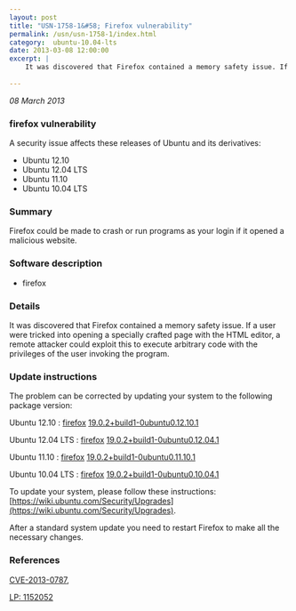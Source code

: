 ```yaml
---
layout: post
title: "USN-1758-1&#58; Firefox vulnerability"
permalink: /usn/usn-1758-1/index.html
category:  ubuntu-10.04-lts
date: 2013-03-08 12:00:00
excerpt: |
    It was discovered that Firefox contained a memory safety issue. If a user were tricked into opening a specially crafted page with the HTML editor, a remote attacker could exploit this to execute arbitrary code with the privileges of the user invoking the program. 
    
--- 
```

 
 

*08 March 2013*

### firefox vulnerability

A security issue affects these releases of Ubuntu and its derivatives:

* Ubuntu 12.10
* Ubuntu 12.04 LTS
* Ubuntu 11.10
* Ubuntu 10.04 LTS

### Summary

Firefox could be made to crash or run programs as your login if it opened a malicious website.

### Software description

* firefox 

### Details

It was discovered that Firefox contained a memory safety issue. If a user were tricked into opening a specially crafted page with the HTML editor, a remote attacker could exploit this to execute arbitrary code with the privileges of the user invoking the program. 

### Update instructions

The problem can be corrected by updating your system to the following package version:

Ubuntu 12.10
 : [firefox](https://launchpad.net/ubuntu/+source/firefox) <span> [19.0.2+build1-0ubuntu0.12.10.1](https://launchpad.net/ubuntu/+source/firefox/19.0.2+build1-0ubuntu0.12.10.1) </span> 

Ubuntu 12.04 LTS
 : [firefox](https://launchpad.net/ubuntu/+source/firefox) <span> [19.0.2+build1-0ubuntu0.12.04.1](https://launchpad.net/ubuntu/+source/firefox/19.0.2+build1-0ubuntu0.12.04.1) </span> 

Ubuntu 11.10
 : [firefox](https://launchpad.net/ubuntu/+source/firefox) <span> [19.0.2+build1-0ubuntu0.11.10.1](https://launchpad.net/ubuntu/+source/firefox/19.0.2+build1-0ubuntu0.11.10.1) </span> 

Ubuntu 10.04 LTS
 : [firefox](https://launchpad.net/ubuntu/+source/firefox) <span> [19.0.2+build1-0ubuntu0.10.04.1](https://launchpad.net/ubuntu/+source/firefox/19.0.2+build1-0ubuntu0.10.04.1) </span> 

To update your system, please follow these instructions: [https://wiki.ubuntu.com/Security/Upgrades](https://wiki.ubuntu.com/Security/Upgrades).

After a standard system update you need to restart Firefox to make all the necessary changes. 

### References

 
 [CVE-2013-0787](http://people.ubuntu.com/~ubuntu-security/cve/CVE-2013-0787), 

 [LP: 1152052](https://launchpad.net/bugs/1152052)
 

